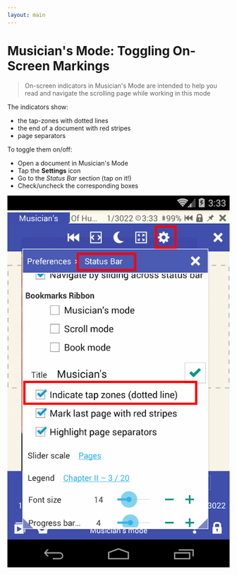 ```yaml
---
layout: main
---
```


# Musician's Mode: Toggling On-Screen Markings

> On-screen indicators in Musician's Mode are intended to help you read and navigate the scrolling page while working in this mode

The indicators show:

- the tap-zones with dotted lines
- the end of a document with red stripes
- page separators

To toggle them on/off:

* Open a document in Musician's Mode
* Tap the **Settings** icon
* Go to the _Status Bar_ section (tap on it!)
* Check/uncheck the corresponding boxes


![disable dashed lines](1.png)
